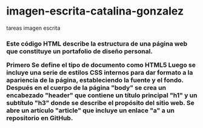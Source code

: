 # imagen-escrita-catalina-gonzalez
tareas imagen escrita
<h3>Este código HTML describe la estructura de una página web que constituye un portafolio de diseño personal.

Primero Se define el tipo de documento como HTML5 
Luego se incluye una serie de estilos CSS internos para dar formato a la apariencia de la página, estableciendo la fuente y el fondo.
Después en el cuerpo de la página "body" se crea un encabezado "header" que contiene un título principal "h1" y un subtítulo "h3" donde se describe el propósito del sitio web.
Se abre un artículo "article" que incluye un enlace "a" a un repositorio en GitHub.


</h3>
